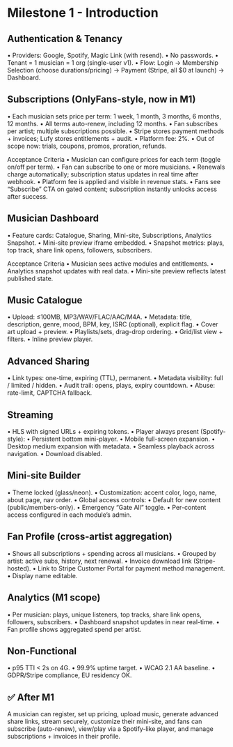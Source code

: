 # Milestone 1 - Introduction

## Authentication & Tenancy

 • Providers: Google, Spotify, Magic Link (with resend).
 • No passwords.
 • Tenant = 1 musician = 1 org (single-user v1).
 • Flow: Login → Membership Selection (choose durations/pricing) → Payment (Stripe, all $0 at launch) → Dashboard.

## Subscriptions (OnlyFans-style, now in M1)

 • Each musician sets price per term: 1 week, 1 month, 3 months, 6 months, 12 months.
 • All terms auto-renew, including 12 months.
 • Fan subscribes per artist; multiple subscriptions possible.
 • Stripe stores payment methods + invoices; Lufy stores entitlements + audit.
 • Platform fee: 2%.
 • Out of scope now: trials, coupons, promos, proration, refunds.

Acceptance Criteria
 • Musician can configure prices for each term (toggle on/off per term).
 • Fan can subscribe to one or more musicians.
 • Renewals charge automatically; subscription status updates in real time after webhook.
 • Platform fee is applied and visible in revenue stats.
 • Fans see “Subscribe” CTA on gated content; subscription instantly unlocks access after success.

## Musician Dashboard

 • Feature cards: Catalogue, Sharing, Mini-site, Subscriptions, Analytics Snapshot.
 • Mini-site preview iframe embedded.
 • Snapshot metrics: plays, top track, share link opens, followers, subscribers.

Acceptance Criteria
 • Musician sees active modules and entitlements.
 • Analytics snapshot updates with real data.
 • Mini-site preview reflects latest published state.

## Music Catalogue

 • Upload: ≤100MB, MP3/WAV/FLAC/AAC/M4A.
 • Metadata: title, description, genre, mood, BPM, key, ISRC (optional), explicit flag.
 • Cover art upload + preview.
 • Playlists/sets, drag-drop ordering.
 • Grid/list view + filters.
 • Inline preview player.

## Advanced Sharing

 • Link types: one-time, expiring (TTL), permanent.
 • Metadata visibility: full / limited / hidden.
 • Audit trail: opens, plays, expiry countdown.
 • Abuse: rate-limit, CAPTCHA fallback.

## Streaming

 • HLS with signed URLs + expiring tokens.
 • Player always present (Spotify-style):
 • Persistent bottom mini-player.
 • Mobile full-screen expansion.
 • Desktop medium expansion with metadata.
 • Seamless playback across navigation.
 • Download disabled.

## Mini-site Builder

 • Theme locked (glass/neon).
 • Customization: accent color, logo, name, about page, nav order.
 • Global access controls:
 • Default for new content (public/members-only).
 • Emergency “Gate All” toggle.
 • Per-content access configured in each module’s admin.

## Fan Profile (cross-artist aggregation)

 • Shows all subscriptions + spending across all musicians.
 • Grouped by artist: active subs, history, next renewal.
 • Invoice download link (Stripe-hosted).
 • Link to Stripe Customer Portal for payment method management.
 • Display name editable.

## Analytics (M1 scope)

 • Per musician: plays, unique listeners, top tracks, share link opens, followers, subscribers.
 • Dashboard snapshot updates in near real-time.
 • Fan profile shows aggregated spend per artist.

## Non-Functional

 • p95 TTI < 2s on 4G.
 • 99.9% uptime target.
 • WCAG 2.1 AA baseline.
 • GDPR/Stripe compliance, EU residency OK.

## ✅ After M1

A musician can register, set up pricing, upload music, generate advanced share links, stream securely, customize their mini-site, and fans can subscribe (auto-renew), view/play via a Spotify-like player, and manage subscriptions + invoices in their profile.
